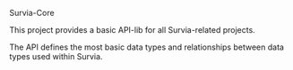 Survia-Core

This project provides a basic API-lib for all Survia-related projects.

The API defines the most basic data types and relationships between data types used within Survia.
